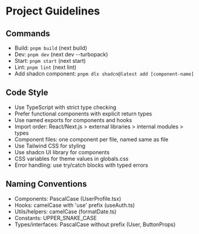 # Project Guidelines

## Commands
- Build: `pnpm build` (next build)
- Dev: `pnpm dev` (next dev --turbopack)
- Start: `pnpm start` (next start)
- Lint: `pnpm lint` (next lint)
- Add shadcn component: `pnpm dlx shadcn@latest add [component-name]`

## Code Style
- Use TypeScript with strict type checking
- Prefer functional components with explicit return types
- Use named exports for components and hooks
- Import order: React/Next.js > external libraries > internal modules > types
- Component files: one component per file, named same as file
- Use Tailwind CSS for styling
- Use shadcn UI library for components
- CSS variables for theme values in globals.css
- Error handling: use try/catch blocks with typed errors

## Naming Conventions
- Components: PascalCase (UserProfile.tsx)
- Hooks: camelCase with 'use' prefix (useAuth.ts)
- Utils/helpers: camelCase (formatDate.ts)
- Constants: UPPER_SNAKE_CASE
- Types/interfaces: PascalCase without prefix (User, ButtonProps)